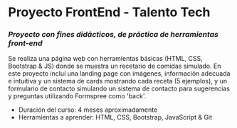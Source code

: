 # Proyecto FrontEnd - Talento Tech

### *Proyecto con fines didácticos, de práctica de herramientas front-end*

Se realiza una página web con herramientas básicas (HTML, CSS, Bootstrap & JS) donde se muestra un recetario de comidas simulado. En este proyecto incluí una landing page con imágenes, información adecuada e intuitiva y un sistema de cards mostrando cada receta (5 ejemplos), y un formulario de contacto simulando un sistema de contacto para sugerencias y preguntas utilizando Formspree como 'back'.

- Duración del curso: 4 meses aproximadamente
- Herramientas a aprender: HTML, CSS, Bootstrap, JavaScript & Git